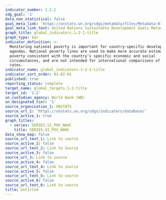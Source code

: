```yaml
---
indicator_number: 1.2.1
sdg_goal: '1'
data_non_statistical: false
goal_meta_link: 'https://unstats.un.org/sdgs/metadata/files/Metadata-01-02-01.pdf'
goal_meta_link_text: United Nations Sustainable Development Goals Metadata (PDF 98.2 KB)
graph_title: global_indicators.1-2-1-title
graph_type: bar
indicator_definition: >-
  Monitoring national poverty is important for country-specific development
  agendas. National poverty lines are used to make more accurate estimates of
  poverty consistent with the country’s specific economic and social
  circumstances, and are not intended for international comparisons of poverty
  rates.
indicator_name: global_indicators.1-2-1-title
indicator_sort_order: 01-02-01
published: true
reporting_status: complete
target_name: global_targets.1-2-title
target_id: '1.2'
un_custodian_agency: World Bank (WB)
un_designated_tier: '1'
source_organisation_1: UNSTATS
source_url_1: 'https://unstats.un.org/sdgs/indicators/database/'
source_active_1: true
graph_titles:
  - series: SERIES.SI_POV_NAHC
    title: SERIES.SI_POV_NAHC
data_show_map: false
source_url_text_1: Link to source
source_active_2: false
source_url_text_2: Link to Source
source_active_3: false
source_url_3: Link to source
source_active_4: false
source_url_text_4: Link to source
source_active_5: false
source_url_text_5: Link to source
source_active_6: false
source_url_text_6: Link to source
title: Untitled
---
```

